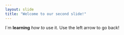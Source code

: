 ```yaml
---
layout: slide
title: "Welcome to our second slide!"
---
```

I´m **learning** *how to* use it.
Use the left arrow to go back!
